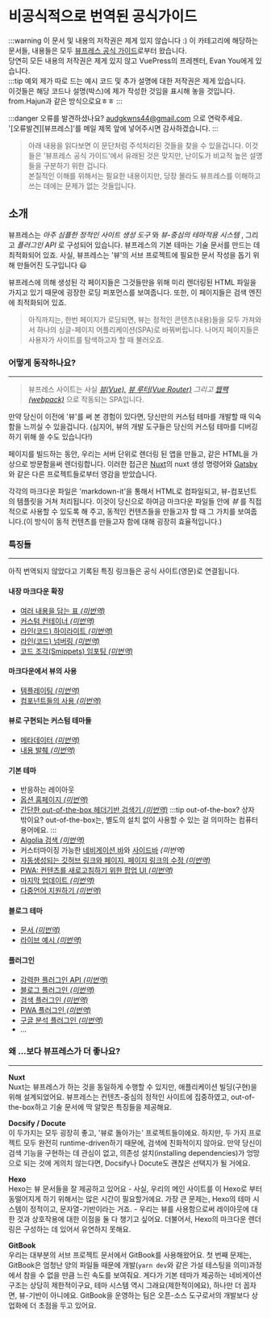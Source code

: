 # 비공식적으로 번역된 공식가이드

:::warning 이 문서 및 내용의 저작권은 제게 있지 않습니다 :)
이 카테고리에 해당하는 문서들, 내용들은 모두 [뷰프레스 공식 가이드](https://vuepress.vuejs.org/guide/)로부터 왔습니다.  
당연히 모든 내용의 저작권은 제게 있지 않고 VuePress의 프레젠터, Evan You에게 있습니다.  
:::tip 예외
제가 따로 드는 예시 코드 및 추가 설명에 대한 저작권은 제게 있습니다.  
이것들은 해당 코드나 설명(박스)에 제가 작성한 것임을 표시해 놓을 것입니다.  
from.Hajun과 같은 방식으로요ㅎㅎ
:::

:::danger 오류를 발견하셨나요?
audgkwns44@gmail.com 으로 연락주세요.  
'[오류발견][뷰프레스]'를 메일 제목 앞에 넣어주시면 감사하겠습니다.
:::

> 아래 내용을 읽다보면 이 문단처럼 주석처리된 것들을 찾을 수 있을겁니다. 이것들은 '뷰프레스 공식 가이드'에서 유래된 것은 맞지만, 난이도가 비교적 높은 설명들을 구분하기 위한 겁니다.  
> 본질적인 이해를 위해서는 필요한 내용이지만, 당장 몰라도 뷰프레스를 이해하고 쓰는 데에는 문제가 없는 것들입니다.

## 소개

뷰프레스는 *아주 심플한 정적인 사이트 생성 도구* 와 *뷰-중심의 테마적용 시스템* , 그리고 *플러그인 API* 로 구성되어 있습니다. 뷰프레스의 기본 테마는 기술 문서를 만드는 데 최적화되어 있죠. 사실, 뷰프레스는 '뷰'의 서브 프로젝트에 필요한 문서 작성을 돕기 위해 만들어진 도구입니다 :smiley:  
  
뷰프레스에 의해 생성된 각 페이지들은 그것들만을 위해 미리 렌더링된 HTML 파일을 가지고 있기 때문에 굉장한 로딩 퍼포먼스를 보여줍니다. 또한, 이 페이지들은 검색 엔진에 최적화되어 있죠.
> 아직까지는, 한번 페이지가 로딩되면, 뷰는 정적인 콘텐츠(내용)들을 모두 가져와서 하나의 싱글-페이지 어플리케이션(SPA)로 바꿔버립니다. 나머지 페이지들은 사용자가 사이트를 탐색하고자 할 때 불러오죠.

### 어떻게 동작하나요?

***
> 뷰프레스 사이트는 사실 *[뷰(Vue),](https://vuejs.org/) [뷰 루터(Vue Router)](https://github.com/vuejs/vue-router) 그리고 [웹팩(webpack)](https://webpack.js.org/)* 으로 작동되는 SPA입니다.  

만약 당신이 이전에 '뷰'를 써 본 경험이 있다면, 당신만의 커스텀 테마를 개발할 때 익숙함을 느끼실 수 있을겁니다. (심지어, 뷰의 개발 도구들은 당신의 커스텀 테마를 디버깅하기 위해 쓸 수도 있습니다!)  
  
페이지를 빌드하는 동안, 우리는 서버 단위로 렌더링 된 앱을 만들고, 같은 HTML을 가상으로 방문함을써 렌더링합니다. 이러한 접근은 [Nuxt](https://nuxtjs.org/)의 nuxt 생성 명령어와 [Gatsby](https://www.gatsbyjs.org/)와 같은 다른 프로젝트들로부터 영감을 받았습니다.  
  
각각의 마크다운 파일은 'markdown-it'을 통해서 HTML로 컴파일되고, 뷰-컴포넌트의 템플릿을 거쳐 처리됩니다. 이것이 당신으로 하여금 마크다운 파일들 안에 *뷰* 를 직접적으로 사용할 수 있도록 해 주고, 동적인 컨텐츠들을 만들고자 할 때 그 가치를 보여줍니다.(이 방식이 동적 컨텐츠를 만들고자 함에 대해 굉장히 효율적입니다.)  

### 특징들

***
아직 번역되지 않았다고 기록된 특징 링크들은 공식 사이트(영문)로 연결됩니다.  

#### 내장 마크다운 확장

- [여러 내용을 담는 표 *(미번역)*](https://vuepress.vuejs.org/guide/markdown.html#table-of-contents)
- [커스텀 컨테이너 *(미번역)*](https://vuepress.vuejs.org/guide/markdown.html#custom-containers)
- [라인(코드) 하이라이트 *(미번역)*](https://vuepress.vuejs.org/guide/markdown.html#line-highlighting-in-code-blocks)
- [라인(코드) 넘버링 *(미번역)*](https://vuepress.vuejs.org/guide/markdown.html#line-numbers)
- [코드 조각(Smippets) 임포팅 *(미번역)*](https://vuepress.vuejs.org/guide/markdown.html#import-code-snippets)

#### 마크다운에서 뷰의 사용

- [템플레이팅 *(미번역)*](https://vuepress.vuejs.org/guide/using-vue.html#templating)
- [컴포넌트들의 사용 *(미번역)*](https://vuepress.vuejs.org/guide/using-vue.html#using-components)

#### 뷰로 구현되는 커스텀 테마들

- [메타데이터 *(미번역)*](https://vuepress.vuejs.org/theme/writing-a-theme.html#site-and-page-metadata)
- [내용 발췌 *(미번역)*](https://vuepress.vuejs.org/theme/writing-a-theme.html#content-excerpt)

#### 기본 테마

- 반응하는 레이아웃
- [옵션 홈페이지 *(미번역)*](https://vuepress.vuejs.org/theme/default-theme-config.html#homepage)
- [간단한 out-of-the-box 헤더기반 검색기 *(미번역)*](https://vuepress.vuejs.org/theme/default-theme-config.html#built-in-search)
:::tip out-of-the-box? 상자 밖이요?
out-of-the-box는, 별도의 설치 없이 사용할 수 있는 걸 의미하는 컴퓨터 용어에요.
:::
- [Algolia 검색 *(미번역)*](https://vuepress.vuejs.org/theme/default-theme-config.html#algolia-search)
- 커스터마이징 가능한 [네비게이션 바](https://vuepress.vuejs.org/theme/default-theme-config.html#navbar)와 [사이드바](https://vuepress.vuejs.org/theme/default-theme-config.html#sidebar) *(미번역)*
- [자동생성되는 깃허브 링크와 페이지, 페이지 링크의 수정 *(미번역)*](https://vuepress.vuejs.org/theme/default-theme-config.html#git-repo-and-edit-links)
- [PWA: 컨텐츠를 새로고침하기 위한 팝업 UI *(미번역)*](https://vuepress.vuejs.org/theme/default-theme-config.html#popup-ui-to-refresh-contents)
- [마지막 업데이트 *(미번역)*](https://vuepress.vuejs.org/theme/default-theme-config.html#last-updated)
- [다중언어 지원하기 *(미번역)*](https://vuepress.vuejs.org/guide/i18n.html)

#### 블로그 테마

- [문서 *(미번역)*](https://vuepress-theme-blog.ulivz.com/)
- [라이브 예시 *(미번역)*](https://ulivz.com/)

#### 플러그인

- [강력한 플러그인 API *(미번역)*](https://vuepress.vuejs.org/plugin/)
- [블로그 플러그인 *(미번역)*](https://vuepress-plugin-blog.ulivz.com/)
- [검색 플러그인 *(미번역)*](https://vuepress.vuejs.org/plugin/official/plugin-search.html)
- [PWA 플러그인 *(미번역)*](https://vuepress.vuejs.org/plugin/official/plugin-pwa.html)
- [구글 분석 플러그인 *(미번역)*](https://vuepress.vuejs.org/plugin/official/plugin-google-analytics.html)
- ...

### 왜 ...보다 뷰프레스가 더 좋나요?

***
**Nuxt**  
Nuxt는 뷰프레스가 하는 것을 동일하게 수행할 수 있지만, 애플리케이션 빌딩(구현)을 위해 설계되었어요. 뷰프레스는 컨텐츠-중심의 정적인 사이트에 집중하였고, out-of-the-box하고 기술 문서에 딱 알맞은 특징들을 제공해요.  
  
**Docsify / Docute**  
이 두가지는 모두 굉장히 좋고, '뷰로 돌아가는' 프로젝트들이에요. 하지만, 두 가지 프로젝트 모두 완전히 runtime-driven하기 때문에, 검색에 친화적이지 않아요. 만약 당신이 검색 기능을 구현하는 데 관심이 없고, 의존성 설치(installing dependencies)가 엉망으로 되는 것에 게의치 않는다면, Docsify나 Docute도 괜찮은 선택지가 될 거에요.  
  
**Hexo**  
Hexo는 뷰 문서들을 잘 제공하고 있어요 - 사실, 우리의 메인 사이트를 이 Hexo로 부터 동떨어지게 하기 위해서는 많은 시간이 필요할거에요. 가장 큰 문제는, Hexo의 테마 시스템이 정적이고, 문자열-기반이라는 거죠. - 우리는 뷰를 사용함으로써 레이아웃에 대한 것과 상호작용에 대한 이점을 둘 다 챙기고 싶어요. 더불어서, Hexo의 마크다운 렌더링은 구성하는 데 있어서 유연하지 못해요.  
  
**GitBook**  
우리는 대부분의 서브 프로젝트 문서에서 GitBook를 사용해왔어요. 첫 번째 문제는, GitBook은 엄청난 양의 파일들 때문에 개발(`yarn dev`와 같은 가설 테스팅을 의미)과정에서 참을 수 없을 만큼 느린 속도를 보여줘요. 게다가 기본 테마가 제공하는 네비게이션 구조는 상당히 제한적이구요, 테마 시스템 역시 그래요(제한적이에요), 하나만 더 꼽자면, 뷰-기반이 아니에요. GitBook을 운영하는 팀은 오픈-소스 도구로서의 개발보다 상업화에 더 초점을 두고 있어요.